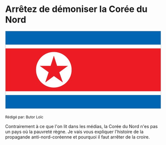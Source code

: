 # Arrêtez de démoniser la Corée du Nord

![Drapeau](./img/KN-flag.jpg)

<small>Rédigé par: Butor Loïc</small>

Contrairement à ce que l'on lit dans les médias, la Corée du Nord n'es pas un pays où la pauvreté règne.
Je vais vous expliquer l'histoire de la propagande anti-nord-coréenne et pourquoi il faut arrêter de la croire.
